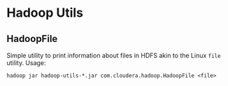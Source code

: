 # Hadoop Utils

## HadoopFile

Simple utility to print information about files in HDFS akin to the Linux `file` utility. Usage:

```
hadoop jar hadoop-utils-*.jar com.cloudera.hadoop.HadoopFile <file>
```
